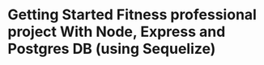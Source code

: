 # Getting Started Fitness professional project With Node, Express and Postgres DB (using Sequelize)


